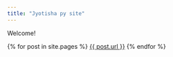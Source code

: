 ```yaml
---
title: "Jyotisha py site"
---
```


Welcome!

{% for post in site.pages %}
<a href="{{ site.url }}{{ site.baseurl }}{{ post.url }}">{{ post.url }}</a>
{% endfor %}